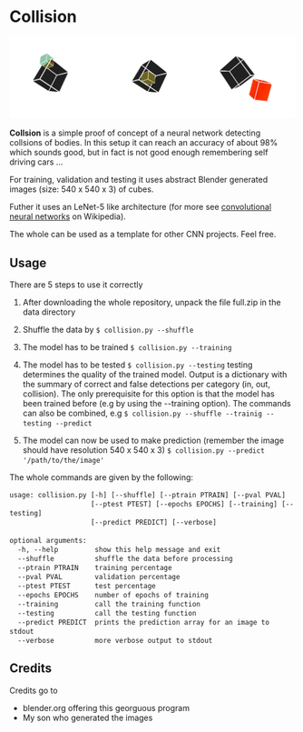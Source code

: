 # Collision
![collisions](banner.jpg)

**Collsion** is a simple proof of concept of a neural network detecting collsions of bodies. In this setup it can reach an accuracy of about 98% which sounds good, but in fact is not good enough remembering self driving cars ...  

For training, validation and testing it uses abstract Blender generated images (size: 540 x 540 x 3) of cubes. 

Futher it uses an LeNet-5 like architecture (for more see [convolutional neural networks](https://en.wikipedia.org/wiki/Convolutional_neural_network) on Wikipedia). 

The whole can be used as a template for other CNN projects. Feel free.

## Usage
There are 5 steps to use it correctly

1. After downloading the whole repository, unpack the file full.zip in the data directory

2. Shuffle the data by `$ collision.py --shuffle`

3. The model has to be trained `$ collision.py --training`

4. The model has to be tested `$ collision.py --testing`
   testing determines the quality of the trained model. Output is a dictionary with the summary of correct and false detections per category (in, out, collision). The only prerequisite for this option is that the model has been trained before (e.g by using the --training option). 
   The commands can also be combined, e.g `$ collision.py --shuffle --trainig --testing --predict`

5. The model can now be used to make prediction (remember the image should have resolution  540 x 540 x 3) 
  `$ collision.py --predict '/path/to/the/image' `

The whole commands are given by the following:

```shell
usage: collision.py [-h] [--shuffle] [--ptrain PTRAIN] [--pval PVAL]
                    [--ptest PTEST] [--epochs EPOCHS] [--training] [--testing]
                    [--predict PREDICT] [--verbose]

optional arguments:
  -h, --help         show this help message and exit
  --shuffle          shuffle the data before processing
  --ptrain PTRAIN    training percentage
  --pval PVAL        validation percentage
  --ptest PTEST      test percentage
  --epochs EPOCHS    number of epochs of training
  --training         call the training function
  --testing          call the testing function
  --predict PREDICT  prints the prediction array for an image to stdout
  --verbose          more verbose output to stdout
```

## Credits
Credits go to
* blender.org offering this georguous program
* My son who generated the images 
